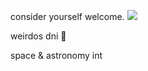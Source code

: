 consider yourself welcome. ![](https://files.catbox.moe/dbm9tg.gif)

weirdos dni 🖕

space & astronomy int
